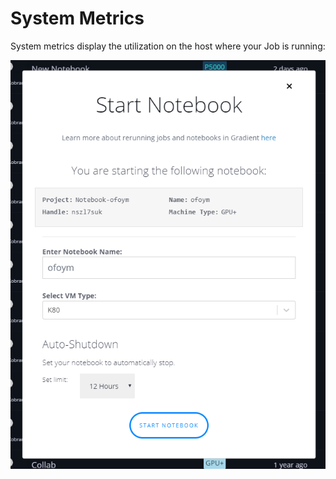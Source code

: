 # System Metrics

System metrics display the utilization on the host where your Job is running:

![](../../../.gitbook/assets/image%20%2833%29.png)

